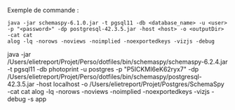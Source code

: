 Exemple de commande :

```
java -jar schemaspy-6.1.0.jar -t pgsql11 -db <database_name> -u <user> -p "<password>" -dp postgresql-42.3.5.jar -host <host> -o <outputDir> -cat cat
alog -lq -norows -noviews -noimplied -noexportedkeys -vizjs -debug
```

java -jar /Users/elietreport/Projet/Perso/dotfiles/bin/schemaspy/schemaspy-6.2.4.jar -t pgsql11 -db photoprint -u postgres -p "P5ICKMI6eK62ryx7" -dp /Users/elietreport/Projet/Perso/dotfiles/bin/schemaspy/postgresql-42.3.5.jar -host localhost -o /Users/elietreport/Projet/Postgres/SchemaSpy -cat cat alog -lq -norows -noviews -noimplied -noexportedkeys -vizjs -debug -s app